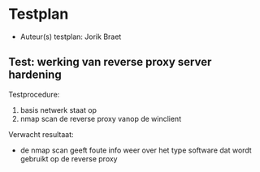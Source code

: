 # Testplan

- Auteur(s) testplan: Jorik Braet<!--Naam. -->

## Test: werking van reverse proxy server hardening<!-- Omschrijving test. -->

Testprocedure:

1. basis netwerk staat op
2. nmap scan de reverse proxy vanop de winclient

Verwacht resultaat:

- de nmap scan geeft foute info weer over het type software dat wordt gebruikt op de reverse proxy